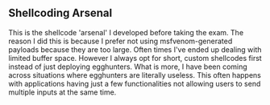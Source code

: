 ## Shellcoding Arsenal
This is the shellcode 'arsenal' I developed before taking the exam. The reason I did this is because I prefer not using msfvenom-generated payloads because they are too large. Often times I've ended up dealing with limited buffer space. However I always opt for short, custom shellcodes first instead of just deploying egghunters. What is more, I have been coming across situations where egghunters are literally useless. This often happens with applications having just a few functionalities not allowing users to send multiple inputs at the same time.
